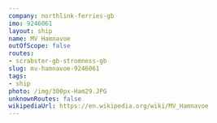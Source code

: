 ```yaml
---
company: northlink-ferries-gb
imo: 9246061
layout: ship
name: MV Hamnavoe
outOfScope: false
routes:
- scrabster-gb-stromness-gb
slug: mv-hamnavoe-9246061
tags:
- ship
photo: /img/300px-Ham29.JPG
unknownRoutes: false
wikipediaUrl: https://en.wikipedia.org/wiki/MV_Hamnavoe
---
```

